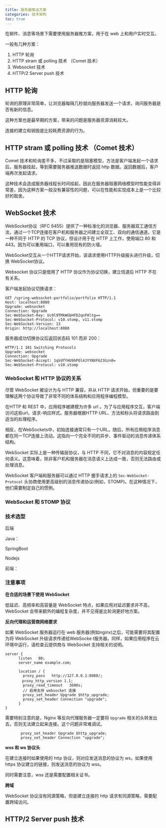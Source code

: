 ```yaml
---
title: 服务器推送方案
categories: 技术架构
toc: true
---
```




在邮件、消息等场景下需要使用服务器推方案，用于在  web 上和用户实时交互。

一般有几种方案：



1. HTTP 轮询
2. HTTP stram 或 polling 技术 （Comet 技术）
3. Websocket 技术
4. HTTP/2 Server push 技术



## HTTP 轮询

轮询的原理非常简单，让浏览器每隔几秒就向服务器发送一个请求，询问服务器是否有新的信息。

这种方案也是最早期的方案，带来的问题是服务器资源消耗较大。

连接的建立和销毁是比较耗费资源的行为。

## HTTP stram 或 polling 技术 （Comet 技术）

Comet 技术和轮询差不多，不过采取的是阻塞模型，方法是客户端发起一个请求后，服务器挂起，等到需要服务器推送数据时返回 http 数据。返回数据后，客户端再次发起请求。

这种技术会造成服务器线程长时间挂起，因此在服务器阻塞网络模型时性能变得非常差，因为这种方案一般没有兼容性的问题，可以在性能和实现成本上是一个比较好的取舍。

## WebSocket 技术 

WebSocket协议（RFC 6455）提供了一种标准化的浏览器、服务器双工通信方法，通过一个TCP连接在客户机和服务器之间建立全双工、双向的通信通道。它是一种不同于 HTTP 的 TCP 协议，但设计用于在 HTTP 上工作，使用端口 80 和 443。因为可以重用端口，可以重用现有的防火墙。

WebSocket交互从一个HTTP请求开始，该请求使用HTTP升级报头进行升级，切换 WebSocket协议。

Websocket 协议只是借用了 HTTP 协议作为协议切换，建立信道后 HTTP 不在有关系。

客户端发起协议切换请求：

```http
GET /spring-websocket-portfolio/portfolio HTTP/1.1
Host: localhost:8080
Upgrade: websocket 
Connection: Upgrade 
Sec-WebSocket-Key: Uc9l9TMkWGbHFD2qnFHltg==
Sec-WebSocket-Protocol: v10.stomp, v11.stomp
Sec-WebSocket-Version: 13
Origin: http://localhost:8080
```

服务器成功切换协议后返回状态码 101 而非 200：

```http
HTTP/1.1 101 Switching Protocols 
Upgrade: websocket
Connection: Upgrade
Sec-WebSocket-Accept: 1qVdfYHU9hPOl4JYYNXF623Gzn0=
Sec-WebSocket-Protocol: v10.stomp
```

### WebSocket 和 HTTP 协议的关系

尽管 WebSocket 被设计为与 HTTP 兼容，并从 HTTP 请求开始，但重要的是要理解这两个协议导致了非常不同的体系结构和应用程序编程模型。

在HTTP 和 REST 中，应用程序被建模为许多 url 。为了与应用程序交互，客户端访问这些url，请求-响应样式。服务器根据HTTP URL、方法和标头将请求路由到适当的处理程序。

相反，在WebSockets中，初始连接通常只有一个URL。随后，所有应用程序消息都在同一TCP连接上流动。这指向一个完全不同的异步、事件驱动的消息传递体系结构。

WebSocket 实际上是一种传输层协议，与 HTTP 不同，它不对消息的内容规定任何语义。这意味着，除非客户机和服务器在消息语义上达成一致，否则无法路由或处理消息。

WebSocket 客户端和服务器可以通过 HTTP 握手请求上的 `Sec-WebSocket-Protocol` 头协商使用更高级别的消息传递协议(例如，STOMP)。在这种情况下，他们需要制定自己的惯例。



### WebSocket 和 STOMP 协议







### 技术选型



后端



Java：



SpringBoot



Nodejs



前端：





### 注意事项



**在合适的场景下使用 WebSocket** 



低延迟、高频率和高容量是 WebSocket 特点，如果应用对延迟要求并不高，WebSocket 会带来额外的编程复杂度，并不见得是比轮询更好地方案。



**反向代理和运营商网络要求**

如果 WebSocket 服务器运行在 web 服务器(例如nginx)之后，可能需要将其配置为将 WebSocket 升级请求传递给WebSocke t服务器。同样，如果应用程序在云环境中运行，请检查云提供商与 WebSocket 支持相关的说明。

```nginx
server {
      listen   80;
      server_name example.com;
      
      location / {
        proxy_pass   http://127.0.0.1:8080/; 
 　　　　proxy_http_version 1.1;
        proxy_read_timeout   3600s;
        // 启用支持 websocket 连接
        proxy_set_header Upgrade $http_upgrade;
        proxy_set_header Connection "upgrade";
      }
}
```



需要特别注意的是，Nginx 等反向代理服务器一定要将 `Upgrade` 相关的头转发出去，否则无法建立起来连接。这个问题非常难调试。



```nginx
       proxy_set_header Upgrade $http_upgrade;
       proxy_set_header Connection "upgrade";
```



**wss 和 ws 协议头**

在建立连接时如果使用的 http 协议，则对应发送消息的协议为 ws，如果使用 https 协议建立的链接，则发送消息的协议为 wss。

同时需要注意，wss 还是需要配置相关证书。



**跨域**

WebSocket 协议没有同源策略，但是建立连接的 http 请求有同源策略，需要配置跨域访问。





## HTTP/2 Server push 技术

